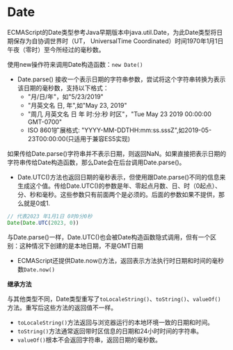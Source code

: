 # Date

ECMAScript的Date类型参考Java早期版本中java.util.Date，为此Date类型将日期保存为自协调世界时（UT， UniversalTime Coordinated）时间1970年1月1日午夜（零时）至今所经过的毫秒数。

使用new操作符来调用Date构造函数：`new Date()`

- Date.parse() 接收一个表示日期的字符串参数，尝试将这个字符串转换为表示该日期的毫秒数，支持以下格式：
  - "月/日/年"，如"5/23/2019"
  - "月英文名 日, 年",如"May 23, 2019"
  - "周几 月英文名 日 年 时:分:秒 时区"，"Tue May 23 2019 00:00:00 GMT-0700"
  - ISO 8601扩展格式: "YYYY-MM-DDTHH:mm:ss.sssZ",如2019-05-23T00:00:00(只适用于兼容ES5实现)

如果传给Date.parse()字符串并不表示日期，则返回NaN。如果直接把表示日期的字符串传给Date构造函数，那么Date会在后台调用Date.parse()。

- Date.UTC()方法也返回日期的毫秒表示，但使用跟Date.parse()不同的信息来生成这个值。传给Date.UTC()的参数是年、零起点月数、日、时（0起点）、分、秒和毫秒。这些参数只有前面两个是必须的。后面的参数如果不提供，那么就是0或1.

```javascript
// 代表2023 年1月1日 0时0分0秒
Date(Date.UTC(2023, 0))
```

与Date.parse()一样，Date.UTC()也会被Date构造函数隐式调用，但有一个区别：这种情况下创建的是本地日期，不是GMT日期

- ECMAScript还提供Date.now()方法，返回表示方法执行时日期和时间的毫秒数`Date.now()`


**继承方法**

与其他类型不同，Date类型重写了`toLocaleString()`、`toString()`、`valueOf()`方法。重写后这些方法的返回值不一样。

- `toLocaleString()`方法返回与浏览器运行的本地环境一致的日期和时间。
- `toString()`方法通常返回带时区信息的日期和24小时时间的字符串。
- `valueOf()`根本不会返回字符串，返回日期的毫秒数。